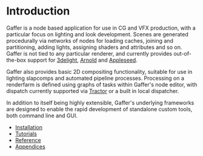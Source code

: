 Introduction
============

Gaffer is a node based application for use in CG and VFX production, with a particular focus on lighting and look development. Scenes are generated procedurally via networks of nodes for loading caches, joining and partitioning, adding lights, assigning shaders and attributes and so on. Gaffer is not tied to any particular renderer, and currently provides out-of-the-box support for [3delight](http://www.3delight.com), [Arnold](https://www.solidangle.com/arnold) and [Appleseed](http://appleseedhq.net).

Gaffer also provides basic 2D compositing functionality, suitable for use in lighting slapcomps and automated pipeline processes. Processing on a renderfarm is defined using graphs of tasks within Gaffer's node editor, with dispatch currently supported via [Tractor](https://renderman.pixar.com/view/pixars-tractor) or a built in local dispatcher.

In addition to itself being highly extensible, Gaffer's underlying frameworks are designed to enable the rapid development of standalone custom tools, both command line and GUI.

- [Installation](Installation/index.md)
- [Tutorials](Tutorials/index.md)
- [Reference](Reference/index.md)
- [Appendices](Appendices/index.md)
